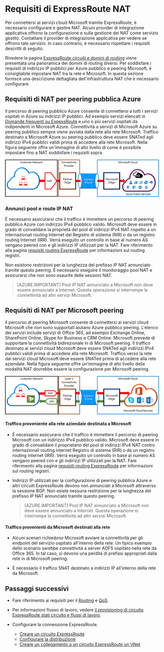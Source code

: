 <properties
   pageTitle="Requisiti di NAT per circuiti ExpressRoute | Microsoft Azure"
   description="Questa pagina fornisce informazioni dettagliate sui requisiti per la configurazione e sulla gestione dei NAT per circuiti ExpressRoute."
   documentationCenter="na"
   services="expressroute"
   authors="cherylmc"
   manager="carmonm"
   editor=""/>
<tags
   ms.service="expressroute"
   ms.devlang="na"
   ms.topic="get-started-article"
   ms.tgt_pltfrm="na"
   ms.workload="infrastructure-services"
   ms.date="10/10/2016"
   ms.author="cherylmc"/>

# <a name="expressroute-nat-requirements"></a>Requisiti di ExpressRoute NAT

Per connettersi ai servizi cloud Microsoft tramite ExpressRoute, è necessario configurare e gestire NAT. Alcuni provider di integrazione applicativa offrono la configurazione e sulla gestione dei NAT come servizio gestito. Contattare il provider di integrazione applicativa per vedere se offrono tale servizio. In caso contrario, è necessario rispettare i requisiti descritti di seguito. 

Rivedere la pagina [ExpressRoute circuiti e domini di routing](expressroute-circuit-peerings.md) viene presentata una panoramica dei domini di routing diversi. Per soddisfare i requisiti di indirizzo IP pubblici per Azure pubblico e peering Microsoft, è consigliabile impostare NAT tra la rete e Microsoft. In questa sezione fornisce una descrizione dettagliata dell'infrastruttura NAT che è necessario configurare.

## <a name="nat-requirements-for-azure-public-peering"></a>Requisiti di NAT per peering pubblica Azure

Il percorso di peering pubblico Azure consente di connettersi a tutti i servizi ospitati in Azure su indirizzi IP pubblici. Ad esempio servizi elencati in [Domande frequenti su ExpessRoute](expressroute-faqs.md) e uno o più servizi ospitati da indipendenti in Microsoft Azure. Connettività a servizi di Microsoft Azure su peering pubblico sempre viene avviata dalla rete alla rete Microsoft. Traffico destinato a Microsoft Azure su peering pubblico deve essere SNATed agli indirizzi IPv4 pubblici validi prima di accedere alla rete Microsoft. Nella figura seguente offre un'immagine di alto livello di come è possibile impostare fino a NAT soddisfare i requisiti sopra.

![](./media/expressroute-nat/expressroute-nat-azure-public.png) 

### <a name="nat-ip-pool-and-route-advertisements"></a>Annunci pool e route IP NAT

È necessario assicurarsi che il traffico è immettere un percorso di peering pubblico Azure con indirizzo IPv4 pubblico valido. Microsoft deve essere in grado di convalidare la proprietà del pool di indirizzi IPv4 NAT rispetto a un internazionali routing Internet del Registro di sistema (RIR) o da un registro routing Internet (IRR). Verrà eseguito un controllo in base al numero AS vengano peered con e gli indirizzi IP utilizzati per la NAT. Fare riferimento alla pagina [requisiti routing ExpressRoute](expressroute-routing.md) per informazioni sul routing registri.
 
Non esistono restrizioni per la lunghezza del prefisso IP NAT annunciato tramite questo peering. È necessario eseguire il monitoraggio pool NAT e assicurarsi che non sono esaurite delle sessioni NAT.

>[AZURE.IMPORTANT] Pool IP NAT annunciato a Microsoft non deve essere annunciato a Internet. Questa operazione si interrompe la connettività ad altri servizi Microsoft.

## <a name="nat-requirements-for-microsoft-peering"></a>Requisiti di NAT per Microsoft peering

Il percorso di peering Microsoft consente di connettersi ai servizi cloud Microsoft che non sono supportati aiutano Azure pubblico peering. L'elenco dei servizi include servizi di Office 365, ad esempio Exchange Online, SharePoint Online, Skype for Business e CRM Online. Microsoft prevede di supportare la connettività bidirezionale in di Microsoft peering. Il traffico destinato ai servizi cloud Microsoft deve essere SNATed agli indirizzi IPv4 pubblici validi prima di accedere alla rete Microsoft. Traffico verso la rete dai servizi cloud Microsoft deve essere SNATed prima di accedere alla rete aziendale. Nella figura seguente offre un'immagine di alto livello della modalità NAT dovrebbe essere la configurazione per Microsoft peering.
 
![](./media/expressroute-nat/expressroute-nat-microsoft.png) 


#### <a name="traffic-originating-from-your-network-destined-to-microsoft"></a>Traffico proveniente alla rete aziendale destinata a Microsoft

- È necessario assicurarsi che il traffico è immettere il percorso di peering Microsoft con un indirizzo IPv4 pubblico valido. Microsoft deve essere in grado di convalidare il proprietario del pool di indirizzi IPv4 NAT contro internazionali routing internet Registro di sistema (RIR) o da un registro routing internet (IRR). Verrà eseguito un controllo in base al numero AS vengano peered con e gli indirizzi IP utilizzati per la NAT. Fare riferimento alla pagina [requisiti routing ExpressRoute](expressroute-routing.md) per informazioni sul routing registri.

- Indirizzi IP utilizzati per la configurazione di peering pubblica Azure e altri circuiti ExpressRoute devono non annunciati a Microsoft attraverso la sessione BGP. Non esiste nessuna restrizione per la lunghezza del prefisso IP NAT annunciato tramite questo peering.

    >[AZURE.IMPORTANT] Pool IP NAT annunciato a Microsoft non deve essere annunciato a Internet. Questa operazione si interrompe la connettività ad altri servizi Microsoft.

#### <a name="traffic-originating-from-microsoft-destined-to-your-network"></a>Traffico provenienti da Microsoft destinati alla rete

- Alcuni scenari richiedono Microsoft avviare la connettività per gli endpoint del servizio ospitato all'interno della rete. Un tipico esempio dello scenario sarebbe connettività a server ADFS ospitato nella rete da Office 365. In tal caso, si devono una perdita di prefissi appropriati dalla rete in di Microsoft peering. 

- È necessario il traffico SNAT destinato a indirizzi IP all'interno della rete da Microsoft. 

## <a name="next-steps"></a>Passaggi successivi

- Fare riferimento ai requisiti per il [Routing](expressroute-routing.md) e [QoS](expressroute-qos.md).
- Per informazioni flusso di lavoro, vedere [il provisioning di circuito ExpressRoute stati circuito e flussi di lavoro](expressroute-workflows.md).
- Configurare la connessione ExpressRoute.

    - [Creare un circuito ExpressRoute](expressroute-howto-circuit-classic.md)
    - [Configurare la distribuzione](expressroute-howto-routing-classic.md)
    - [Creare un collegamento a un circuito ExpressRoute un VNet](expressroute-howto-linkvnet-classic.md)

